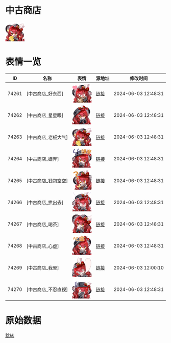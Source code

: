 # 中古商店

<img src="./cover.png" height="60" alt="cover" />

# 表情一览

|ID|名称|表情|源地址|修改时间|
|----|----|----|----|----|
|74261|[中古商店_好东西]|<img src="./pic/074261_%5B中古商店_好东西%5D.png" height="60" alt="好东西"/>|[链接](https://i0.hdslb.com/bfs/emote/507ba37aa7cf9e9dc22161884c36cacee3345251.png)|2024-06-03 12:48:31|
|74262|[中古商店_星星眼]|<img src="./pic/074262_%5B中古商店_星星眼%5D.png" height="60" alt="星星眼"/>|[链接](https://i0.hdslb.com/bfs/emote/56296239df93a165242c29ea0fba1fac81d7d81e.png)|2024-06-03 12:48:31|
|74263|[中古商店_老板大气]|<img src="./pic/074263_%5B中古商店_老板大气%5D.png" height="60" alt="老板大气"/>|[链接](https://i0.hdslb.com/bfs/emote/bbaa7eb40d023c11cc9e3cf99dfd7ba1ceeccbaf.png)|2024-06-03 12:48:31|
|74264|[中古商店_嫌弃]|<img src="./pic/074264_%5B中古商店_嫌弃%5D.png" height="60" alt="嫌弃"/>|[链接](https://i0.hdslb.com/bfs/emote/5035a6868c39f68a763d61479a21a41a6c94e1ee.png)|2024-06-03 12:48:31|
|74265|[中古商店_钱包空空]|<img src="./pic/074265_%5B中古商店_钱包空空%5D.png" height="60" alt="钱包空空"/>|[链接](https://i0.hdslb.com/bfs/emote/e8d267b0a7f1d067d5a201272560deac0ec961ce.png)|2024-06-03 12:48:31|
|74266|[中古商店_拱出去]|<img src="./pic/074266_%5B中古商店_拱出去%5D.png" height="60" alt="拱出去"/>|[链接](https://i0.hdslb.com/bfs/emote/c91d65679098e3ba96c3ac239b2dd9256a6b5500.png)|2024-06-03 12:48:31|
|74267|[中古商店_喝茶]|<img src="./pic/074267_%5B中古商店_喝茶%5D.png" height="60" alt="喝茶"/>|[链接](https://i0.hdslb.com/bfs/emote/b95c7de4179cb005de34b50339af92e423198a11.png)|2024-06-03 12:48:31|
|74268|[中古商店_心虚]|<img src="./pic/074268_%5B中古商店_心虚%5D.png" height="60" alt="心虚"/>|[链接](https://i0.hdslb.com/bfs/emote/33cd1db7de039e383a8c4d44b4c5e62e07275d8d.png)|2024-06-03 12:48:31|
|74269|[中古商店_我晕]|<img src="./pic/074269_%5B中古商店_我晕%5D.png" height="60" alt="我晕"/>|[链接](https://i0.hdslb.com/bfs/emote/a28da8c59f1ec4d473ffc572770b2dae2a952d02.png)|2024-06-03 12:00:10|
|74270|[中古商店_不忍直视]|<img src="./pic/074270_%5B中古商店_不忍直视%5D.png" height="60" alt="不忍直视"/>|[链接](https://i0.hdslb.com/bfs/emote/02fc80c52c18225943106339cfa69846671ca936.png)|2024-06-03 12:48:31|

# 原始数据

[跳转](./raw.json)

